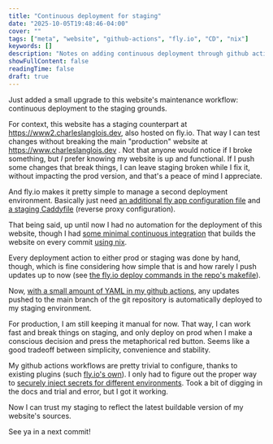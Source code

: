 ```yaml
---
title: "Continuous deployment for staging"
date: "2025-10-05T19:48:46-04:00"
cover: ""
tags: ["meta", "website", "github-actions", "fly.io", "CD", "nix"]
keywords: []
description: "Notes on adding continuous deployment through github actions"
showFullContent: false
readingTime: false
draft: true
---
```


Just added a small upgrade to this website's maintenance workflow: continuous deployment to the staging grounds.

For context, this website has a staging counterpart at https://www2.charleslanglois.dev, also hosted on fly.io.
That way I can test changes without breaking the main "production" website at https://www.charleslanglois.dev .
Not that anyone would notice if I broke something, but *I* prefer knowing my website is up and functional.
If I push some changes that break things, I can leave staging broken while I fix it, without impacting the prod version, and that's a peace of mind I appreciate.

And fly.io makes it pretty simple to manage a second deployment environment.
Basically just need [an additional fly app configuration file](https://github.com/DrPyser/www.charleslanglois.dev/tree/da0b441fa2dff154368d5604d874fa60544318d8/fly/staging/fly.toml) and [a staging Caddyfile](https://github.com/DrPyser/www.charleslanglois.dev/tree/da0b441fa2dff154368d5604d874fa60544318d8/fly/staging/Caddyfile) (reverse proxy configuration).

That being said, up until now I had no automation for the deployment of this website, though I had [some minimal continuous integration](https://github.com/DrPyser/www.charleslanglois.dev/tree/da994558f957b0efd7ba92db9abd25e76d7939c6/.github/workflows/main.yml) that builds the website on every commit [using nix](https://github.com/DrPyser/www.charleslanglois.dev/blob/da994558f957b0efd7ba92db9abd25e76d7939c6/default.nix).

Every deployment action to either prod or staging was done by hand, though, which is fine considering how simple that is and how rarely I push updates up to now (see [the fly.io deploy commands in the repo's makefile](https://github.com/DrPyser/www.charleslanglois.dev/blob/da994558f957b0efd7ba92db9abd25e76d7939c6/Makefile)).

Now, [with a small amount of YAML in my github actions](https://github.com/DrPyser/www.charleslanglois.dev/blob/bc2c46d2043c488e4536cc4621ecb601122aabc3/.github/workflows/staging.yml), any updates pushed to the main branch of the git repository is automatically deployed to my staging environment.

For production, I am still keeping it manual for now. That way, I can work fast and break things on staging, and only deploy on prod when I make a conscious decision and press the metaphorical red button.
Seems like a good tradeoff between simplicity, convenience and stability.

My github actions workflows are pretty trivial to configure, thanks to existing plugins (such [fly.io's own](https://github.com/marketplace/actions/github-action-for-flyctl)).
I only had to figure out the proper way to [securely inject secrets for different environments](https://docs.github.com/en/actions/how-tos/write-workflows/choose-what-workflows-do/use-secrets#creating-secrets-for-an-environment).
Took a bit of digging in the docs and trial and error, but I got it working.

Now I can trust my staging to reflect the latest buildable version of my website's sources.

See ya in a next commit!
